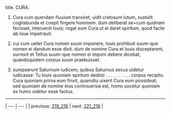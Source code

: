 title. CURA.



1. Cura cum quendam fluuium transiret, uidit cretosum lutum, sustulit cogitabunda et coepit fingere hominem. dum deliberat se+cum quidnam fecisset, interuenit Iouis; rogat eum Cura ut ei daret spiritum, quod facile ab Ioue impetrauit.



2. cui cum uellet Cura nomen suum imponere, Iouis prohibuit suum-que nomen ei dandum esse dixit. dum de nomine Cura et Iouis disceptarent, surrexit et Tellus suum-que nomen ei imponi debere dicebat, quandoquidem corpus suum praebuisset.



3. sumpserunt Saturnum iudicem; quibus Saturnus secus uidetur iudicasse: Tu Iouis quoniam spiritum dedisti . . . . . . . . . . corpus recipito. Cura quoniam prima eum finxit, quamdiu uixerit Cura eum possideat; sed quoniam de nomine eius controuersia est, homo uocetur quoniam ex humo uidetur esse factus.



---

| --- | --- |
| previous: [219_218](../219_218/) | next: [221_218](../221_218/) |